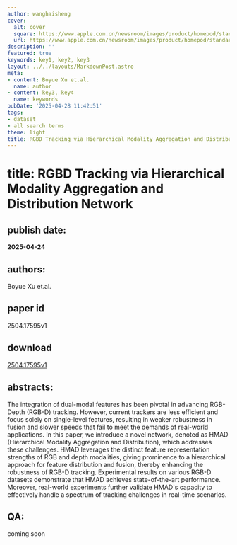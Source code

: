 ```yaml
---
author: wanghaisheng
cover:
  alt: cover
  square: https://www.apple.com.cn/newsroom/images/product/homepod/standard/Apple-HomePod-hero-230118_big.jpg.large_2x.jpg
  url: https://www.apple.com.cn/newsroom/images/product/homepod/standard/Apple-HomePod-hero-230118_big.jpg.large_2x.jpg
description: ''
featured: true
keywords: key1, key2, key3
layout: ../../layouts/MarkdownPost.astro
meta:
- content: Boyue Xu et.al.
  name: author
- content: key3, key4
  name: keywords
pubDate: '2025-04-28 11:42:51'
tags:
- dataset
- all search terms
theme: light
title: RGBD Tracking via Hierarchical Modality Aggregation and Distribution Network
---
```


# title: RGBD Tracking via Hierarchical Modality Aggregation and Distribution Network 
## publish date: 
**2025-04-24** 
## authors: 
  Boyue Xu et.al. 
## paper id
2504.17595v1
## download
[2504.17595v1](http://arxiv.org/abs/2504.17595v1)
## abstracts:
The integration of dual-modal features has been pivotal in advancing RGB-Depth (RGB-D) tracking. However, current trackers are less efficient and focus solely on single-level features, resulting in weaker robustness in fusion and slower speeds that fail to meet the demands of real-world applications. In this paper, we introduce a novel network, denoted as HMAD (Hierarchical Modality Aggregation and Distribution), which addresses these challenges. HMAD leverages the distinct feature representation strengths of RGB and depth modalities, giving prominence to a hierarchical approach for feature distribution and fusion, thereby enhancing the robustness of RGB-D tracking. Experimental results on various RGB-D datasets demonstrate that HMAD achieves state-of-the-art performance. Moreover, real-world experiments further validate HMAD's capacity to effectively handle a spectrum of tracking challenges in real-time scenarios.
## QA:
coming soon
